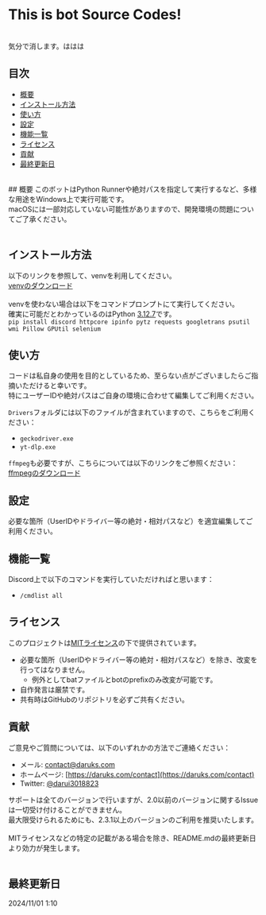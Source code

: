 # This is bot Source Codes!
<br>
気分で消します。ははは
<br>

## 目次
- [概要](https://github.com/darui3018823/Thisisbot?tab=readme-ov-file#%E6%A6%82%E8%A6%81)
- [インストール方法](https://github.com/darui3018823/Thisisbot?tab=readme-ov-file#%E3%82%A4%E3%83%B3%E3%82%B9%E3%83%88%E3%83%BC%E3%83%AB%E6%96%B9%E6%B3%95)
- [使い方](https://github.com/darui3018823/Thisisbot?tab=readme-ov-file#%E4%BD%BF%E3%81%84%E6%96%B9)
- [設定](https://github.com/darui3018823/Thisisbot?tab=readme-ov-file#%E8%A8%AD%E5%AE%9A)
- [機能一覧](https://github.com/darui3018823/Thisisbot?tab=readme-ov-file#%E6%A9%9F%E8%83%BD%E4%B8%80%E8%A6%A7)
- [ライセンス](https://github.com/darui3018823/Thisisbot?tab=readme-ov-file#%E3%83%A9%E3%82%A4%E3%82%BB%E3%83%B3%E3%82%B9)
- [貢献](https://github.com/darui3018823/Thisisbot?tab=readme-ov-file#%E8%B2%A2%E7%8C%AE)
- [最終更新日](https://github.com/darui3018823/Thisisbot?tab=readme-ov-file#%E6%9C%80%E7%B5%82%E6%9B%B4%E6%96%B0%E6%97%A5)

<br>
## 概要
このボットはPython Runnerや絶対パスを指定して実行するなど、多様な用途をWindows上で実行可能です。<br>
macOSには一部対応していない可能性がありますので、開発環境の問題についてご了承ください。<br><br>

## インストール方法
以下のリンクを参照して、venvを利用してください。<br>
[venvのダウンロード](https://github.com/darui3018823/Thisisbot/releases/download/2.3.2/venv_3.12.7.zip)<br>
<br>
venvを使わない場合は以下をコマンドプロンプトにて実行してください。<br>
確実に可能だとわかっているのはPython [3.12.7](https://www.python.org/downloads/release/python-3127/)です。<br>
`pip install discord httpcore ipinfo pytz requests googletrans psutil wmi Pillow GPUtil selenium`<br>

## 使い方
コードは私自身の使用を目的としているため、至らない点がございましたらご指摘いただけると幸いです。<br>
特にユーザーIDや絶対パスはご自身の環境に合わせて編集してご利用ください。<br>

`Drivers`フォルダには以下のファイルが含まれていますので、こちらをご利用ください：
- `geckodriver.exe`
- `yt-dlp.exe`

`ffmpeg`も必要ですが、こちらについては以下のリンクをご参照ください：
[ffmpegのダウンロード](https://bot.daruks.com/thisisbot/ffmpeg/)

## 設定
必要な箇所（UserIDやドライバー等の絶対・相対パスなど）を適宜編集してご利用ください。

## 機能一覧
Discord上で以下のコマンドを実行していただければと思います：
- `/cmdlist all`

## ライセンス
このプロジェクトは[MITライセンス](https://github.com/darui3018823/Thisisbot?tab=License-1-ov-file)の下で提供されています。

- 必要な箇所（UserIDやドライバー等の絶対・相対パスなど）を除き、改変を行ってはなりません。
  - 例外としてbatファイルとbotのprefixのみ改変が可能です。
- 自作発言は厳禁です。
- 共有時はGitHubのリポジトリを必ずご共有ください。

## 貢献
ご意見やご質問については、以下のいずれかの方法でご連絡ください：
- メール: contact@daruks.com
- ホームページ: [https://daruks.com/contact](https://daruks.com/contact)
- Twitter: [@darui3018823](https://twitter.com/darui3018823)

サポートは全てのバージョンで行いますが、2.0以前のバージョンに関するIssueは一切受け付けることができません。<br>
最大限受けられるためにも、2.3.1以上のバージョンのご利用を推奨いたします。<br>
<br>
MITライセンスなどの特定の記載がある場合を除き、README.mdの最終更新日より効力が発生します。<br>
<br>
## 最終更新日
2024/11/01 1:10
